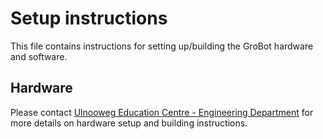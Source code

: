 # Setup instructions
This file contains instructions for setting up/building the GroBot hardware and software.

## Hardware
Please contact [Ulnooweg Education Centre - Engineering Department](mailto:engineering@ulnooweg.ca) for more details on hardware setup and building instructions.